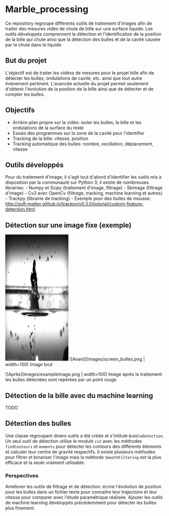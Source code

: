 # Marble_processing

Ce repository regroupe différents outils de traitement d'images afin de traiter des mesures vidéo de chute de bille sur une surface liquide. Les outils développés comprennent la détection et l'identification de la position de la bille qui chute ainsi que la détection des bulles et de la cavité causée par la chute dans le liquide

## But du projet

L'objectif est de traiter les vidéos de mesures pour le projet bille afin de détecter les bulles, ondulations de cavité, etc. ainsi que tout autre événement pertinent. L'avancée actuelle du projet permet seulement d'obtenir l'évolution de la position de la bille ainsi que de détecter et de compter les bulles.

## Objectifs

- Arrière-plan propre sur la vidéo: isoler les bulles, la bille et les ondulations de la surface du reste
- Essais des programmes sur la zone de la cavité pour l'identifier
- Tracking de la bille: vitesse, position
- Tracking automatique des bulles: nombre, oscillation, déplacement, vitesse

## Outils développés

Pour du traitement d'image, il s'agit tout d'abord d'identifier les outils mis à disposition par la communauté sur Python 3; il existe de nombreuses librairies:
    - Numpy et Scipy (traitement d'image, filtrage)
    - Skimage (filtrage d'image)
    - Cv2 avec OpenCv (filtrage, tracking, machine learning et autres)
    - Trackpy (librairie de tracking)
        - Exemple pour des bulles de mousse: http://soft-matter.github.io/trackpy/v0.3.0/tutorial/custom-feature-detection.html

## Détection sur une image fixe (exemple)

<img src="images/screen_bulles.png" width="200" height="400" />
![Avant](images/screen_bulles.png | width=100)
Image brut

![Après](images/exampleimage.png | width=100)
Image après le traitement: les bulles détectées sont repérées par un point rouge

## Détection de la bille avec du machine learning

TODO

## Détection des bulles

Une classe regroupant divers outils a été créée et s'intitule `BubbleDetection`. Un seul outil de détection utilise le module `cv2` avec les méthodes `findContours` et `moments` pour détecter les contours des différents éléments et calculer leur centre de gravité respectifs. Il existe plusieurs méthodes pour filtrer et binariser l'image mais la méthode `SmoothFiltering` est la plus efficace et la seule vraiment utilisable.

### Perspectives

Améliorer les outils de filtrage et de détection: écrire l'évolution de position pour les bulles dans un fichier texte pour connaitre leur trajectoire et leur vitesse pour comparer avec l'étude paramétrique réalisée. Ajouter les outils de machine learning développés précédemment pour détecter les bulles plus finement.
